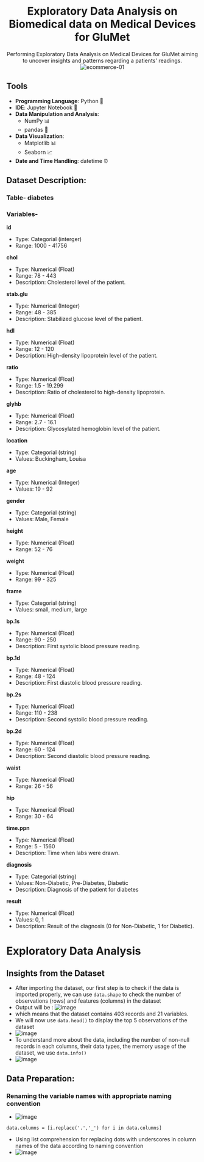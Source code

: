 <div align="center">
  <h1>Exploratory Data Analysis on Biomedical data on Medical Devices for GluMet</h1>
</div>


<div align="center">
Performing Exploratory Data Analysis on Medical Devices for GluMet aiming to uncover insights and patterns regarding a patients' readings.
  
</div>



<div align="center">
  <img src="https://github.com/Ras-codes/Medical-Devices-EDA/assets/164164852/8fb9cdc0-240f-4b8d-9251-4f448e17de0f" alt="ecommerce-01">
</div>



## Tools

- **Programming Language**: Python 🐍
- **IDE**: Jupyter Notebook 📓
- **Data Manipulation and Analysis**:
  - NumPy 📊
  - pandas 🐼
- **Data Visualization**:
  - Matplotlib 📊
  - Seaborn 📈
- **Date and Time Handling**: datetime ⏰



## Dataset Description: 

### Table- diabetes


### Variables-

**id**
- Type: Categorial (interger)
- Range: 1000 - 41756

**chol**
- Type: Numerical (Float)
- Range: 78 - 443
- Description: Cholesterol level of the patient.
  
**stab.glu**
- Type: Numerical (Integer)
- Range: 48 - 385
- Description: Stabilized glucose level of the patient.
  
**hdl**
- Type: Numerical (Float)
- Range: 12 - 120
- Description: High-density lipoprotein level of the patient.
  
**ratio**
- Type: Numerical (Float)
- Range: 1.5 - 19.299
- Description: Ratio of cholesterol to high-density lipoprotein.
  
**glyhb**
- Type: Numerical (Float)
- Range: 2.7 - 16.1
- Description: Glycosylated hemoglobin level of the patient.
  
**location**
- Type: Categorial (string)
- Values: Buckingham, Louisa
  
**age**
- Type: Numerical (Integer) 
- Values: 19 - 92
  
**gender**
- Type: Categorial (string)
- Values: Male, Female
  
**height**
- Type: Numerical (Float)
- Range: 52 - 76
  
**weight**
- Type: Numerical (Float)
- Range: 99 - 325
  
**frame**
- Type: Categorial (string)
- Values: small, medium, large
  
**bp.1s**
- Type: Numerical (Float)
- Range: 90 - 250
- Description: First systolic blood pressure reading.
  
**bp.1d**
- Type: Numerical (Float)
- Range: 48 - 124
- Description: First diastolic blood pressure reading.
  
**bp.2s**
- Type: Numerical (Float)
- Range: 110 - 238
- Description: Second systolic blood pressure reading.
  
**bp.2d**
- Type: Numerical (Float)
- Range: 60 - 124
- Description: Second diastolic blood pressure reading.
  
**waist**
- Type: Numerical (Float)
- Range: 26 - 56
  
**hip**
- Type: Numerical (Float)
- Range: 30 - 64
  
**time.ppn**
- Type: Numerical (Float)
- Range: 5 - 1560
- Description: Time when labs were drawn.
  
**diagnosis**
- Type: Categorial (string)
- Values: Non-Diabetic, Pre-Diabetes, Diabetic
- Description: Diagnosis of the patient for diabetes
  
**result**
- Type: Numerical (Float)
- Values: 0, 1
- Description: Result of the diagnosis (0 for Non-Diabetic, 1 for Diabetic).
  





# Exploratory Data Analysis









## Insights from the Dataset

- After importing the dataset, our first step is to check if the data is imported properly, we can use `data.shape` to check the number of observations (rows) and features (columns) in the dataset
- Output will be : ![image](https://github.com/Ras-codes/Medical-Devices-EDA/assets/164164852/0e9569bc-b157-46d0-8bf1-2df2709a9dae)
- which means that the dataset contains 403 records and 21 variables.
- We will now use `data.head()` to display the top 5 observations of the dataset
- ![image](https://github.com/Ras-codes/Medical-Devices-EDA/assets/164164852/c43779dd-7e77-446d-81ca-ce662e27d7ee)
- To understand more about the data, including the number of non-null records in each columns, their data types, the memory usage of the dataset, we use `data.info()`
- ![image](https://github.com/Ras-codes/Medical-Devices-EDA/assets/164164852/873a6546-0d8e-4d4e-98e8-bcd9dc69ae5c)



## Data Preparation:

### Renaming the variable names with appropriate naming convention
- ![image](https://github.com/Ras-codes/Medical-Devices-EDA/assets/164164852/2b2616c8-f7c9-41f6-9aa4-2590b5316716)
````
data.columns = [i.replace('.','_') for i in data.columns]
````
- Using list comprehension for replacing dots with underscores in column names of the data according to naming convention
- ![image](https://github.com/Ras-codes/Medical-Devices-EDA/assets/164164852/0669d6a0-d227-4613-b6cb-3af99852fce3)






























